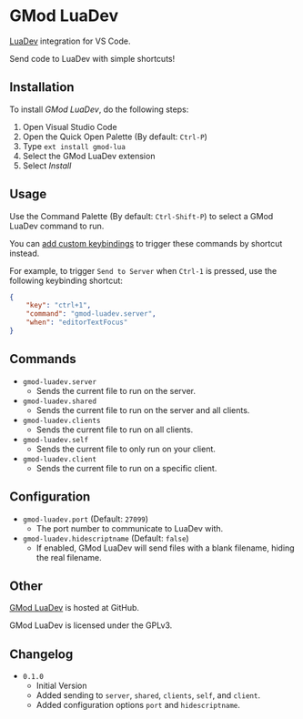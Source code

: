 # GMod LuaDev

[LuaDev](https://github.com/noiwex/luadev) integration for VS Code.

Send code to LuaDev with simple shortcuts!

## Installation

To install *GMod LuaDev*, do the following steps:

1. Open Visual Studio Code
2. Open the Quick Open Palette (By default: `Ctrl-P`)
3. Type `ext install gmod-lua`
4. Select the GMod LuaDev extension
5. Select *Install*

## Usage

Use the Command Palette (By default: `Ctrl-Shift-P`) to select a GMod LuaDev
command to run.

You can
[add custom keybindings](https://code.visualstudio.com/docs/customization/keybindings#_customizing-shortcuts)
to trigger these commands by shortcut instead.

For example, to trigger `Send to Server` when `Ctrl-1` is pressed, use the
following keybinding shortcut:

``` json
{
	"key": "ctrl+1",
	"command": "gmod-luadev.server",
	"when": "editorTextFocus"
}
```

## Commands

- `gmod-luadev.server`
	- Sends the current file to run on the server.
- `gmod-luadev.shared`
	- Sends the current file to run on the server and all clients.
- `gmod-luadev.clients`
	- Sends the current file to run on all clients.
- `gmod-luadev.self`
	- Sends the current file to only run on your client.
- `gmod-luadev.client`
	- Sends the current file to run on a specific client.

## Configuration

- `gmod-luadev.port` (Default: `27099`)
	- The port number to communicate to LuaDev with.
- `gmod-luadev.hidescriptname` (Default: `false`)
	- If enabled, GMod LuaDev will send files with a blank filename, hiding
	  the real filename.

## Other

[GMod LuaDev](https://github.com/lixquid/vscode-gmod-luadev) is hosted at
GitHub.

GMod LuaDev is licensed under the GPLv3.

## Changelog

- `0.1.0`
	- Initial Version
	- Added sending to `server`, `shared`, `clients`, `self`, and `client`.
	- Added configuration options `port` and `hidescriptname`.
